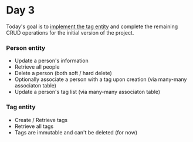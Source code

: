 <!-- vim:fo=tq:tw=0:syntax=off:sw=2:ts=2:
-->

# Day 3

Today's goal is to [implement the tag entity](https://github.com/FriendsOfTheBluff/volunteer-mgr/issues/4) and complete the remaining CRUD operations for the initial version of the project.

### Person entity

* Update a person's information
* Retrieve all people
* Delete a person (both soft / hard delete)
* Optionally associate a person with a tag upon creation (via many-many associaton table)
* Update a person's tag list (via many-many associaton table)

### Tag entity

* Create / Retrieve tags
* Retrieve all tags
* Tags are immutable and can't be deleted (for now)
